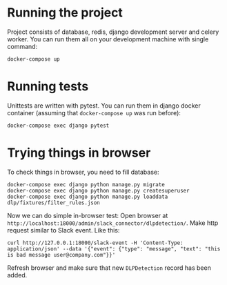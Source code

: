 # Running the project
Project consists of database, redis, django development server and celery worker. You can run them all on your development machine with single command:
```
docker-compose up
```

# Running tests
Unittests are written with pytest. You can run them in django docker container (assuming that `docker-compose up` was run before):
```
docker-compose exec django pytest
```

# Trying things in browser
To check things in browser, you need to fill database:
```
docker-compose exec django python manage.py migrate
docker-compose exec django python manage.py createsuperuser
docker-compose exec django python manage.py loaddata dlp/fixtures/filter_rules.json
```
Now we can do simple in-browser test:
Open browser at `http://localhost:18000/admin/slack_connector/dlpdetection/`.
Make http request similar to Slack event. Like this:
```
curl http://127.0.0.1:18000/slack-event -H 'Content-Type: application/json' --data '{"event": {"type": "message", "text": "this is bad message user@company.com"}}'
```
Refresh browser and make sure that new `DLPDetection` record has been added.
